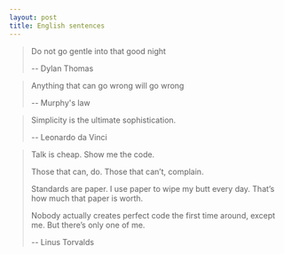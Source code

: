 ```yaml
---
layout: post
title: English sentences
---
```


> Do not go gentle into that good night
> 
> -- Dylan Thomas

> Anything that can go wrong will go wrong
> 
> -- Murphy's law

> Simplicity is the ultimate sophistication. 
> 
> -- Leonardo da Vinci

> Talk is cheap. Show me the code.
>
> Those that can, do. Those that can’t, complain.
> 
> Standards are paper. I use paper to wipe my butt every day. That’s how much that paper is worth.
> 
> Nobody actually creates perfect code the first time around, except me. But there’s only one of me.
> 
> 
> -- Linus Torvalds 